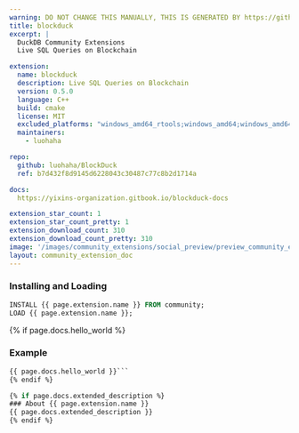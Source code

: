 ```yaml
---
warning: DO NOT CHANGE THIS MANUALLY, THIS IS GENERATED BY https://github/duckdb/community-extensions repository, check README there
title: blockduck
excerpt: |
  DuckDB Community Extensions
  Live SQL Queries on Blockchain

extension:
  name: blockduck
  description: Live SQL Queries on Blockchain
  version: 0.5.0
  language: C++
  build: cmake
  license: MIT
  excluded_platforms: "windows_amd64_rtools;windows_amd64;windows_amd64_mingw;wasm_mvp;wasm_eh;wasm_threads"
  maintainers:
    - luohaha

repo:
  github: luohaha/BlockDuck
  ref: b7d432f8d9145d6228043c30487c77c8b2d1714a

docs:
  https://yixins-organization.gitbook.io/blockduck-docs

extension_star_count: 1
extension_star_count_pretty: 1
extension_download_count: 310
extension_download_count_pretty: 310
image: '/images/community_extensions/social_preview/preview_community_extension_blockduck.png'
layout: community_extension_doc
---
```


### Installing and Loading
```sql
INSTALL {{ page.extension.name }} FROM community;
LOAD {{ page.extension.name }};
```

{% if page.docs.hello_world %}
### Example
```sql
{{ page.docs.hello_world }}```
{% endif %}

{% if page.docs.extended_description %}
### About {{ page.extension.name }}
{{ page.docs.extended_description }}
{% endif %}


